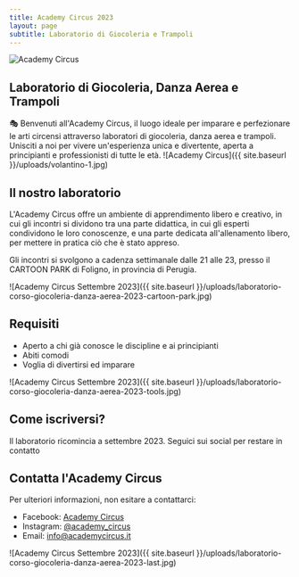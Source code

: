```yaml
---
title: Academy Circus 2023
layout: page
subtitle: Laboratorio di Giocoleria e Trampoli
---
```


<div class="visible-md visible-lg">
  <img src="{{ site.baseurl }}/uploads/laboratorio-corso-giocoleria-danza-aerea-2023-fisrt-mobile.jpg" 
       srcset="{{ site.baseurl }}/uploads/laboratorio-corso-giocoleria-danza-aerea-2023-fisrt-mobile.jpg, 
               {{ site.baseurl }}/uploads/laboratorio-corso-giocoleria-danza-aerea-2023-fisrt.jpg 992w" 
       alt="Academy Circus">
</div>

## Laboratorio di Giocoleria, Danza Aerea e Trampoli

🎭 Benvenuti all'Academy Circus, il luogo ideale per imparare e perfezionare le arti circensi attraverso laboratori di giocoleria, danza aerea e trampoli. Unisciti a noi per vivere un'esperienza unica e divertente, aperta a principianti e professionisti di tutte le età.
![Academy Circus]({{ site.baseurl }}/uploads/volantino-1.jpg)

## Il nostro laboratorio
L'Academy Circus offre un ambiente di apprendimento libero e creativo, in cui gli incontri si dividono tra una parte didattica, in cui gli esperti condividono le loro conoscenze, e una parte dedicata all'allenamento libero, per mettere in pratica ciò che è stato appreso.

Gli incontri si svolgono a cadenza settimanale dalle 21 alle 23, presso il CARTOON PARK di Foligno, in provincia di Perugia.

![Academy Circus Settembre 2023]({{ site.baseurl }}/uploads/laboratorio-corso-giocoleria-danza-aerea-2023-cartoon-park.jpg)


## Requisiti
- Aperto a chi già conosce le discipline e ai principianti
- Abiti comodi
- Voglia di divertirsi ed imparare

![Academy Circus Settembre 2023]({{ site.baseurl }}/uploads/laboratorio-corso-giocoleria-danza-aerea-2023-tools.jpg)

## Come iscriversi?
Il laboratorio ricomincia a settembre 2023.
Seguici sui social per restare in contatto

## Contatta l'Academy Circus
Per ulteriori informazioni, non esitare a contattarci:

- Facebook: [Academy Circus](https://www.facebook.com/AcademyCircus)
- Instagram: [@academy_circus](https://www.instagram.com/academy_circus)
- Email: [info@academycircus.it](mailto:info@academycircus.it)

![Academy Circus Settembre 2023]({{ site.baseurl }}/uploads/laboratorio-corso-giocoleria-danza-aerea-2023-last.jpg)
